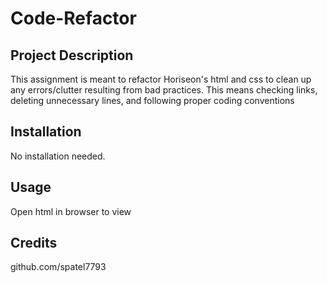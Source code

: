 # Code-Refactor

## Project Description

This assignment is meant to refactor Horiseon's html and css to clean up any errors/clutter resulting from bad practices.  This means checking links, deleting unnecessary lines, and following proper coding conventions

## Installation
No installation needed.

## Usage
Open html in browser to view

## Credits
github.com/spatel7793


